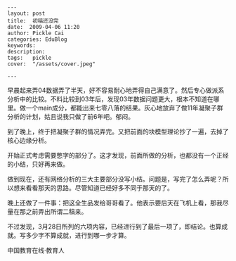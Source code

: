 
    ---
    layout: post  
    title:  初稿还没完  
    date:  2009-04-06 11:20  
    author: Pickle Cai  
    categories: EduBlog  
    keywords: 
    description:   
    tags:	pickle   
    cover:  "/assets/cover.jpeg"  

    ---  
    
早晨起来弄04数据弄了半天，好不容易耐心地弄得自己满意了。然后专心做派系分析中的比较。不料比较到03年后，发现03年数据问题更大，根本不知道在哪里。做一个main成分，都能出来七零八落的结果。灰心地放弃了做11年凝聚子群分析的计划，姑且说我只做了前6年吧。郁闷。



到了晚上，终于把凝聚子群的情况弄完。又把前面的块模型理论抄了一遍，去掉了核心边缘分析。



开始正式考虑需要憋字的部分了。这才发现，前面所做的分析，也都没有一个正经的小结，只好再来做。



做到现在，还有网络分析的三大主要部分没写小结。问题是，写完了怎么弄呢？所以想来看看那天的思路。尽管知道已经好多不同于那天的了。



晚上还做了一件事：把这全生品发给哥哥看了。他表示要后天在飞机上看，那我尽量在那之前弄出所谓二稿来。



不过发现，3月28日所列的六项内容，已经进行到了最后一项了，即结论。也算成就。写多少字不算成就，进行到哪一步才算。



 



		    
 中国教育在线·教育人

